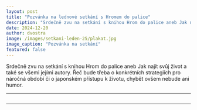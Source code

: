 ```yaml
---
layout: post
title: "Pozvánka na lednové setkání s Hromem do palice"
description: "Srdečně zvu na setkání s knihou Hrom do palice aneb Jak najít svůj život a také se všemi jejími autory."
date: 2024-12-20
author: dvostra
image: /images/setkani-leden-25/plakat.jpg
image_caption: "Pozvánka na setkání"
featured: false
---
```


Srdečně zvu na setkání s knihou Hrom do palice aneb Jak najít svůj život a také se všemi jejími autory. Řeč bude třeba o konkrétních strategiích pro náročná období či o japonském přístupu k životu, chybět ovšem nebude ani humor.

---

<div class="gallery-box">
  <div class="gallery">
    <img src="{{site.baseurl}}/images/setkani-leden-25/plakat.jpg" loading="lazy" alt="">
  </div>
</div>

---
